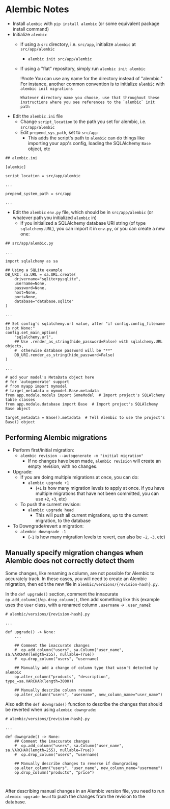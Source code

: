 # Alembic Notes

* Install `alembic` with `pip install alembic` (or some equivalent package install command)
* Initialize `alembic`
  * If using a `src` directory, i.e. `src/app`, initialize `alembic` at `src/app/alembic`
    * `alembic init src/app/alembic`
  * If using a "flat" repository, simply run `alembic init alembic`

    !!!note
        You can use any name for the directory instead of "alembic." For instance, another common convention is to initialize `alembic` with `alembic init migrations`
        
        Whatever directory name you choose, use that throughout these instructions where you see references to the `alembic` init path

* Edit the `alembic.ini` file
  * Change `script_location` to the path you set for alembic, i.e. `src/app/alembic`
  * Edit `prepend_sys_path`, set to `src/app`
    * This adds the script's path to `alembic` can do things like importing your app's config, loading the SQLAlchemy `Base` object, etc

```
## alembic.ini

[alembic]

script_location = src/app/alembic

...

prepend_system_path = src/app

...

```

* Edit the `alembic` `env.py` file, which should be in `src/app/alembic` (or whatever path you initialized `alembic` in)
  * If you initialized a SQLAlchemy database URI string (of type `sqlalchemy.URL`), you can import it in `env.py`, or you can create a new one:

```
## src/app/alembic.py

...

import sqlalchemy as sa

## Using a SQLite example
DB_URI: sa.URL = sa.URL.create(
    drivername="sqlite+pysqlite",
    username=None,
    password=None,
    host=None,
    port=None,
    database="database.sqlite"
)

...

## Set config's sqlalchemy.url value, after "if config.config_filename is not None:"
config.set_main_option(
    "sqlalchemy.url",
    ## Use .render_as_string(hide_password=False) with sqlalchemy.URL objects,
    #  otherwise database password will be "**"
    DB_URI.render_as_string(hide_password=False)
)

...

# add your model's MetaData object here
# for 'autogenerate' support
# from myapp import mymodel
# target_metadata = mymodel.Base.metadata
from app.module.models import SomeModel  # Import project's SQLAlchemy table classes
from app.module.database import Base  # Import project's SQLAlchemy Base object

target_metadata = Base().metadata  # Tell Alembic to use the project's Base() object
```

## Performing Alembic migrations

- Perform first/initial migration:
  - `alembic revision --autogenerate -m "initial migration"`
    - If no changes have been made, `alembic revision` will create an empty revision, with no changes.
- Upgrade:
  - If you are doing multiple migrations at once, you can do:
    - `alembic upgrade +1`
      - (`+1` is how many migration levels to apply at once. If you have multiple migrations that have not been committed, you can use `+2`, `+3`, etc)
  - To push the current revision:
    - `alembic upgrade head`
      - This will push all current migrations, up to the current migration, to the database
- To Downgrade/revert a migration:
    - `alembic downgrade -1`
      - (`-1` is how many migration levels to revert, can also be `-2`, `-3`, etc)

## Manually specify migration changes when Alembic does not correctly detect them

Some changes, like renaming a column, are not possible for Alembic to accurately track. In these cases, you will need to create an Alembic migration, then edit the new file in `alembic/versions/{revision-hash}.py`.

In the `def upgrade()` section, comment the innacurate `op.add_column()`/`op.drop_column()`, then add something like this (example uses the `User` class, with a renamed column `.username` -> `.user_name`):

```
# alembic/versions/{revision-hash}.py

...

def upgrade() -> None:
    ...

    ## Comment the inaccurate changes
    #  op.add_column("users", sa.Column("user_name", sa.VARCHAR(length=255), nullable=True))
    #  op.drop_column("users", "username)

    ## Manually add a change of column type that wasn't detected by alembic
    op.alter_column("products", "description", type_=sa.VARCHAR(length=3000))

    ## Manually describe column rename
    op.alter_column("users", "username", new_column_name="user_name")
```

Also edit the `def downgrade()` function to describe the changes that should be reverted when using `alembic downgrade`:

```
# alembic/versions/{revision-hash}.py

...

def downgrade() -> None:
    ## Comment the inaccurate changes
    #  op.add_column("users", sa.Column("user_name", sa.VARCHAR(length=255), nullable=True))
    #  op.drop_column("users", "username)

    ## Manually describe changes to reverse if downgrading
    op.alter_column("users", "user_name", new_column_name="username")
    op.drop_column("products", "price")

    
```

After describing manual changes in an Alembic version file, you need to run `alembic upgrade head` to push the changes from the revision to the database.
